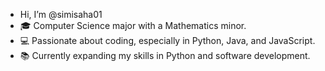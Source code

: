- Hi, I’m @simisaha01
- 🎓 Computer Science major with a Mathematics minor.
- 💻 Passionate about coding, especially in Python, Java, and JavaScript.
- 📚 Currently expanding my skills in Python and software development.


<!---
simisaha01/simisaha01 is a ✨ special ✨ repository because its `README.md` (this file) appears on your GitHub profile.
You can click the Preview link to take a look at your changes.
--->
